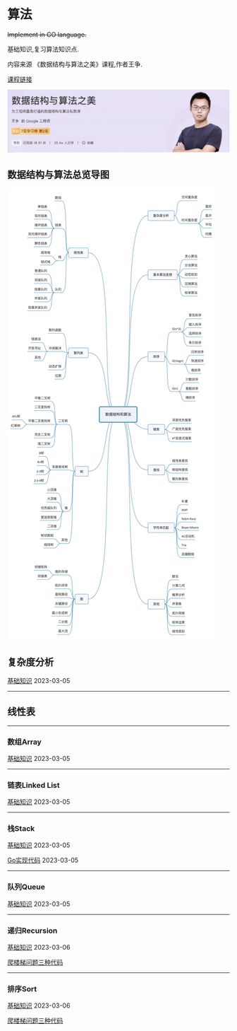 # 算法

~~Implement in GO language.~~

基础知识,复习算法知识点.

内容来源 《数据结构与算法之美》课程,作者王争.

[课程链接](https://time.geekbang.org/column/intro/100017301)

![image-20230305135518959](readme.assets/image-20230305135518959.png)

## 数据结构与算法总览导图

![img](readme.assets/913e0ababe43a2d57267df5c5f0832a7.jpg)

## 复杂度分析

[基础知识](complexity/readme.md)  2023-03-05

------

## 线性表

------

### 数组Array

[基础知识](array/readme.md)  2023-03-05

------

### 链表Linked List

[基础知识](linkedlist/readme.md)  2023-03-05

------

### 栈Stack

[基础知识](stack/readme.md)  2023-03-05

[Go实现代码](stack/stack.go) 2023-03-05

------

### 队列Queue

[基础知识](queue/readme.md)  2023-03-05



------

### 递归Recursion

[基础知识](recursion/readme.md)  2023-03-06

[爬楼梯问题三种代码](recursion/climbStairs)



------

### 排序Sort

[基础知识](sort/readme.md)  2023-03-06

[爬楼梯问题三种代码](recursion/climbStairs)

